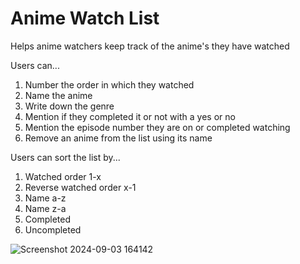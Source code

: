 # Anime Watch List

Helps anime watchers keep track of the anime's they have watched

Users can...
1. Number the order in which they watched
2. Name the anime 
3. Write down the genre
4. Mention if they completed it or not with a yes or no
5. Mention the episode number they are on or completed watching 
6. Remove an anime from the list using its name   

Users can sort the list by...
1. Watched order 1-x
2. Reverse watched order x-1
3. Name a-z
4. Name z-a
5. Completed 
6. Uncompleted 

![Screenshot 2024-09-03 164142](https://github.com/user-attachments/assets/94048c62-e1e7-444e-91fe-241de2dd152b)
